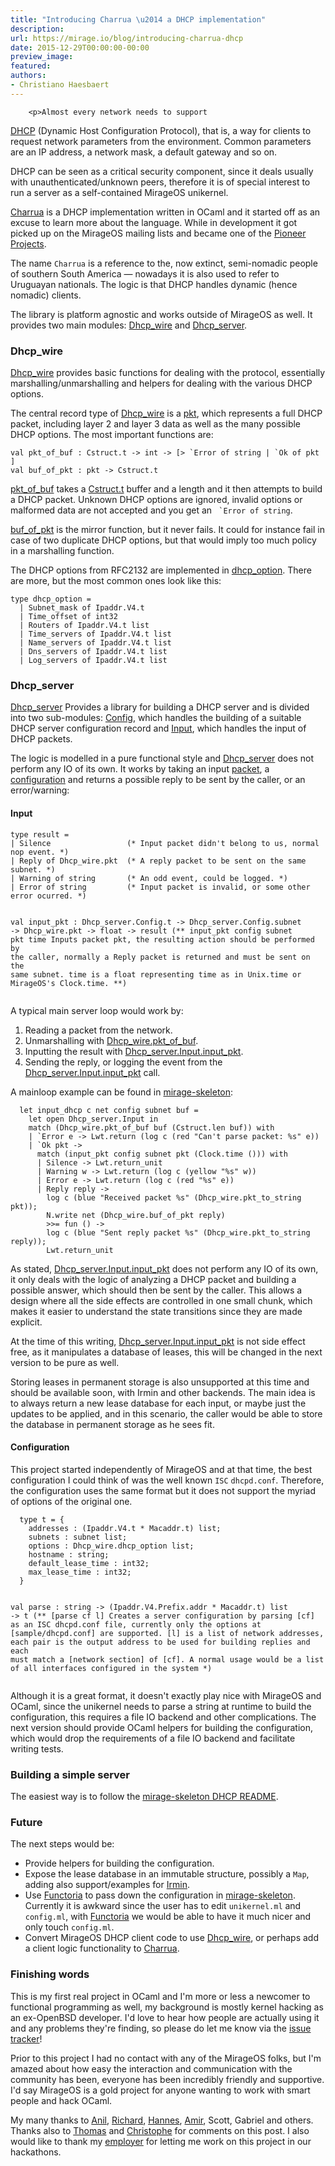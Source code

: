 ```yaml
---
title: "Introducing Charrua \u2014 a DHCP implementation"
description:
url: https://mirage.io/blog/introducing-charrua-dhcp
date: 2015-12-29T00:00:00-00:00
preview_image:
featured:
authors:
- Christiano Haesbaert
---
```



        <p>Almost every network needs to support
<a href="https://en.wikipedia.org/wiki/Dynamic_Host_Configuration_Protocol">DHCP</a>
(Dynamic
Host Configuration Protocol), that is, a way for clients to request network
parameters from the environment. Common parameters are an IP address, a network
mask, a default gateway and so on.</p>
<p>DHCP can be seen as a critical security component, since it deals usually with
unauthenticated/unknown peers, therefore it is of special interest to run a
server as a self-contained MirageOS unikernel.</p>
<p><a href="http://www.github.com/haesbaert/charrua-core">Charrua</a> is a DHCP implementation
written in OCaml and it started off as an excuse to learn more about the language.
While in development it got picked up on the MirageOS mailing lists and became one
of the <a href="https://github.com/mirage/mirage-www/wiki/Pioneer-Projects">Pioneer
Projects</a>.</p>
<p>The name <code>Charrua</code> is a reference to the, now extinct, semi-nomadic people of
southern South America &mdash; nowadays it is also used to refer to Uruguayan
nationals. The logic is that DHCP handles dynamic (hence nomadic) clients.</p>
<p>The library is platform agnostic and works outside of MirageOS as well. It
provides two main modules:
<a href="http://haesbaert.github.io/charrua-core/api/Dhcp_wire.html">Dhcp_wire</a> and
<a href="http://haesbaert.github.io/charrua-core/api/Dhcp_server.html">Dhcp_server</a>.</p>
<h3>Dhcp_wire</h3>
<p><a href="http://haesbaert.github.io/charrua-core/api/Dhcp_wire.html">Dhcp_wire</a> provides
basic functions for dealing with the protocol, essentially
marshalling/unmarshalling and helpers for dealing with the various DHCP options.</p>
<p>The central record type of
<a href="http://haesbaert.github.io/charrua-core/api/Dhcp_wire.html">Dhcp_wire</a> is a
<a href="http://haesbaert.github.io/charrua-core/api/Dhcp_wire.html#TYPEpkt">pkt</a>, which
represents a full DHCP packet, including layer 2 and layer 3 data as well as the
many possible DHCP options. The most important functions are:</p>
<pre><code class="language-ocaml">val pkt_of_buf : Cstruct.t -&gt; int -&gt; [&gt; `Error of string | `Ok of pkt ]
val buf_of_pkt : pkt -&gt; Cstruct.t
</code></pre>
<p><a href="http://haesbaert.github.io/charrua-core/api/Dhcp_wire.html#VALpkt_of_buf">pkt_of_buf</a> takes
a <a href="https://github.com/mirage/ocaml-cstruct">Cstruct.t</a> buffer and a length and it
then attempts to build a DHCP packet. Unknown DHCP options are ignored, invalid
options or malformed data are not accepted and you get an <code> `Error of string</code>.</p>
<p><a href="http://haesbaert.github.io/charrua-core/api/Dhcp_wire.html#VALbuf_of_pkt">buf_of_pkt</a> is
the mirror function, but it never fails.  It could for instance fail in case of
two duplicate DHCP options, but that would imply too much policy in a
marshalling function.</p>
<p>The DHCP options from RFC2132 are implemented in
<a href="http://haesbaert.github.io/charrua-core/api/Dhcp_wire.html#TYPEdhcp_option">dhcp_option</a>.
There are more, but the most common ones look like this:</p>
<pre><code class="language-ocaml">type dhcp_option =
  | Subnet_mask of Ipaddr.V4.t
  | Time_offset of int32
  | Routers of Ipaddr.V4.t list
  | Time_servers of Ipaddr.V4.t list
  | Name_servers of Ipaddr.V4.t list
  | Dns_servers of Ipaddr.V4.t list
  | Log_servers of Ipaddr.V4.t list
</code></pre>
<h3>Dhcp_server</h3>
<p><a href="http://haesbaert.github.io/charrua-core/api/Dhcp_server.html">Dhcp_server</a>
Provides a library for building a DHCP server and is divided into two sub-modules:
<a href="http://haesbaert.github.io/charrua-core/api/Dhcp_server.Config.html">Config</a>,
which handles the building of a suitable DHCP server configuration record and
<a href="http://haesbaert.github.io/charrua-core/api/Dhcp_server.Config.html">Input</a>,
which handles the input of DHCP packets.</p>
<p>The logic is modelled in a pure functional style and
<a href="http://haesbaert.github.io/charrua-core/api/Dhcp_server.html">Dhcp_server</a> does
not perform any IO of its own. It works by taking an input
<a href="http://haesbaert.github.io/charrua-core/api/Dhcp_wire.html#TYPEpkt">packet</a>,
a
<a href="http://haesbaert.github.io/charrua-core/api/Dhcp_server.Config.html#TYPEt">configuration</a>
and returns a possible reply to be sent by the caller, or an error/warning:</p>
<h4>Input</h4>
<pre><code class="language-ocaml">type result = 
| Silence                 (* Input packet didn't belong to us, normal nop event. *)
| Reply of Dhcp_wire.pkt  (* A reply packet to be sent on the same subnet. *)
| Warning of string       (* An odd event, could be logged. *)
| Error of string         (* Input packet is invalid, or some other error ocurred. *)

val input_pkt : Dhcp_server.Config.t -&gt; Dhcp_server.Config.subnet -&gt;
   Dhcp_wire.pkt -&gt; float -&gt; result
(** input_pkt config subnet pkt time Inputs packet pkt, the resulting action
    should be performed by the caller, normally a Reply packet is returned and
    must be sent on the same subnet. time is a float representing time as in
    Unix.time or MirageOS's Clock.time. **)
</code></pre>
<p>A typical main server loop would work by:</p>
<ol>
<li>Reading a packet from the network.
</li>
<li>Unmarshalling with <a href="http://haesbaert.github.io/charrua-core/api/Dhcp_wire.html#VALpkt_of_buf">Dhcp_wire.pkt_of_buf</a>.
</li>
<li>Inputting the result with <a href="http://haesbaert.github.io/charrua-core/api/Dhcp_server.Input.html#VALinput_pkt">Dhcp_server.Input.input_pkt</a>.
</li>
<li>Sending the reply, or logging the event from the <a href="http://haesbaert.github.io/charrua-core/api/Dhcp_server.Input.html#VALinput_pkt">Dhcp_server.Input.input_pkt</a> call.
</li>
</ol>
<p>A mainloop example can be found in
<a href="https://github.com/mirage/mirage-skeleton/blob/master/dhcp/unikernel.ml#L28">mirage-skeleton</a>:</p>
<pre><code class="language-ocaml">  let input_dhcp c net config subnet buf =
    let open Dhcp_server.Input in
    match (Dhcp_wire.pkt_of_buf buf (Cstruct.len buf)) with
    | `Error e -&gt; Lwt.return (log c (red &quot;Can't parse packet: %s&quot; e))
    | `Ok pkt -&gt;
      match (input_pkt config subnet pkt (Clock.time ())) with
      | Silence -&gt; Lwt.return_unit
      | Warning w -&gt; Lwt.return (log c (yellow &quot;%s&quot; w))
      | Error e -&gt; Lwt.return (log c (red &quot;%s&quot; e))
      | Reply reply -&gt;
        log c (blue &quot;Received packet %s&quot; (Dhcp_wire.pkt_to_string pkt));
        N.write net (Dhcp_wire.buf_of_pkt reply)
        &gt;&gt;= fun () -&gt;
        log c (blue &quot;Sent reply packet %s&quot; (Dhcp_wire.pkt_to_string reply));
        Lwt.return_unit
</code></pre>
<p>As stated,
<a href="http://haesbaert.github.io/charrua-core/api/Dhcp_server.Input.html#VALinput_pkt">Dhcp_server.Input.input_pkt</a>
does not perform any IO of its own, it only deals with the logic of analyzing a
DHCP packet and building a possible answer, which should then be sent by the
caller. This allows a design where all the side effects are controlled in one
small chunk, which makes it easier to understand the state transitions since they
are made explicit.</p>
<p>At the time of this writing,
<a href="http://haesbaert.github.io/charrua-core/api/Dhcp_server.Input.html#VALinput_pkt">Dhcp_server.Input.input_pkt</a>
is not side effect free, as it manipulates a database of leases, this will be
changed in the next version to be pure as well.</p>
<p>Storing leases in permanent storage is also unsupported at this time and
should be available soon, with Irmin and other backends. The main idea is to
always return a new lease database for each input, or maybe just the updates to
be applied, and in this scenario, the caller would be able to store the database in
permanent storage as he sees fit.</p>
<h4>Configuration</h4>
<p>This project started independently of MirageOS and at that time, the best
configuration I could think of was the well known <code>ISC</code> <code>dhcpd.conf</code>. Therefore,
the configuration uses the same format but it does not support the myriad of
options of the original one.</p>
<pre><code class="language-ocaml">  type t = {
    addresses : (Ipaddr.V4.t * Macaddr.t) list;
    subnets : subnet list;
    options : Dhcp_wire.dhcp_option list;
    hostname : string;
    default_lease_time : int32;
    max_lease_time : int32;
  }

  val parse : string -&gt; (Ipaddr.V4.Prefix.addr * Macaddr.t) list -&gt; t
  (** [parse cf l] Creates a server configuration by parsing [cf] as an ISC
      dhcpd.conf file, currently only the options at [sample/dhcpd.conf] are
      supported. [l] is a list of network addresses, each pair is the output
      address to be used for building replies and each must match a [network
      section] of [cf]. A normal usage would be a list of all interfaces
      configured in the system *)
</code></pre>
<p>Although it is a great format, it doesn't exactly play nice with MirageOS and
OCaml, since the unikernel needs to parse a string at runtime to build the
configuration, this requires a file IO backend and other complications. The
next version should provide OCaml helpers for building the configuration, which
would drop the requirements of a file IO backend and facilitate writing tests.</p>
<h3>Building a simple server</h3>
<p>The easiest way is to follow the <a href="https://github.com/mirage/mirage-skeleton/blob/master/dhcp/README.md">mirage-skeleton DHCP
README</a>.</p>
<h3>Future</h3>
<p>The next steps would be:</p>
<ul>
<li>Provide helpers for building the configuration.
</li>
<li>Expose the lease database in an immutable structure, possibly a <code>Map</code>, adding
also support/examples for <a href="https://github.com/mirage/irmin">Irmin</a>.
</li>
<li>Use <a href="https://github.com/mirage/functoria">Functoria</a> to pass down the
configuration in <a href="https://github.com/mirage/mirage-skeleton/blob/master/dhcp/README.md">mirage-skeleton</a>. Currently
it is awkward since the user has to edit <code>unikernel.ml</code> and <code>config.ml</code>, with
<a href="https://github.com/mirage/functoria">Functoria</a> we would be able to have it
much nicer and only touch <code>config.ml</code>.
</li>
<li>Convert MirageOS DHCP client code to use <a href="http://haesbaert.github.io/charrua-core/api/Dhcp_wire.html">Dhcp_wire</a>, or perhaps add a
client logic functionality to <a href="http://www.github.com/haesbaert/charrua-core">Charrua</a>.
</li>
</ul>
<h3>Finishing words</h3>
<p>This is my first real project in OCaml and I'm more or less a newcomer to
functional programming as well, my background is mostly kernel hacking as an
ex-OpenBSD developer.
I'd love to hear how people are actually using it and any problems they're
finding, so please do let me know via the
<a href="https://github.com/haesbaert/charrua-core/issues">issue tracker</a>!</p>
<p>Prior to this project I had no contact with any of the MirageOS folks, but I'm
amazed about how easy the interaction and communication with the community has been,
everyone has been incredibly friendly and supportive. I'd say MirageOS is a gold
project for anyone wanting to work with smart people and hack OCaml.</p>
<p>My many thanks to <a href="http://anil.recoil.org">Anil</a>, <a href="http://mort.io">Richard</a>, <a href="https://github.com/hannesm">Hannes</a>, <a href="https://twitter.com/amirmc">Amir</a>, Scott, Gabriel and others.
Thanks also to <a href="http://roscidus.com/blog/">Thomas</a> and <a href="https://github.com/Chris00/">Christophe</a> for comments on this post.
I also
would like to thank my <a href="https://www.genua.de">employer</a> for letting me work on this
project in our hackathons.</p>

      
